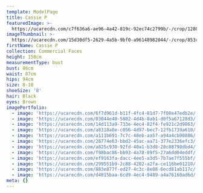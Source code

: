 ```yaml
---
template: ModelPage
title: Cassie P
featuredImage: >-
  https://ucarecdn.com/c7f636a6-ae96-4a42-819c-92ec74c2799b/-/crop/1280x687/0,0/-/preview/
imageThumbnail: >-
  https://ucarecdn.com/15d30df5-2629-4a5b-9bf0-a96148982044/-/crop/853x1178/0,102/-/preview/
firstName: Cassie P
collection: Commercial Faces
height: 158cm
measurementType: bust
bust: 86cm
waist: 87cm
hips: 94cm
size: 8-10
shoeSize: '8'
hair: Black
eyes: Brown
imagePortfolio:
  - image: 'https://ucarecdn.com/6f7d961d-b11f-4fc4-81d7-7f08e47edb2e/'
  - image: 'https://ucarecdn.com/03044e40-5802-4d4b-8ab1-d0f5a67128d3/'
  - image: 'https://ucarecdn.com/14d113a9-733e-4ec4-82f4-fe921c2d9863/'
  - image: 'https://ucarecdn.com/a8318a8e-c056-4d97-bec7-12fb1739a610/'
  - image: 'https://ucarecdn.com/a111b691-7c7c-48eb-aa57-a94a4cb00886/'
  - image: 'https://ucarecdn.com/28774e63-bbd2-45ac-aa71-377e2336efc3/'
  - image: 'https://ucarecdn.com/a825c930-92fd-40a1-b3d8-28c88798dbd4/'
  - image: 'https://ucarecdn.com/f98bac86-bb93-4a78-89f5-27a6dd04eddf/'
  - image: 'https://ucarecdn.com/ef9163fa-dacc-4ee5-a3d5-7b7ae7f555bf/'
  - image: 'https://ucarecdn.com/299551b9-2c88-4202-a2fa-ce116be01210/'
  - image: 'https://ucarecdn.com/883e877f-ed27-4c3c-8e08-6ecd81ab117c/'
  - image: 'https://ucarecdn.com/d4015baa-6cd9-4ec4-9489-a4a76160ad6d/'
meta: {}
---
```


